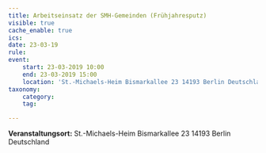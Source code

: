 ```yaml
---
title: Arbeitseinsatz der SMH-Gemeinden (Frühjahresputz)
visible: true
cache_enable: true
ics: 
date: 23-03-19
rule: 
event:
	start: 23-03-2019 10:00
	end: 23-03-2019 15:00
	location: 'St.-Michaels-Heim Bismarkallee 23 14193 Berlin Deutschland'
taxonomy:
	category: 
	tag: 

---
```




**Veranstaltungsort:** St.-Michaels-Heim
Bismarkallee 23
14193 Berlin
Deutschland

